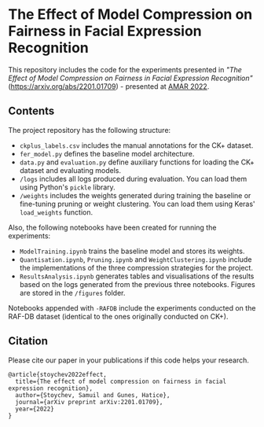 # The Effect of Model Compression on Fairness in Facial Expression Recognition

This repository includes the code for the experiments presented in *"The Effect of Model Compression on Fairness in Facial Expression Recognition"* (https://arxiv.org/abs/2201.01709) - presented at [AMAR 2022](https://cse.usf.edu/~tjneal/AMAR2022/index.html). 

## Contents 

The project repository has the following structure: 
* `ckplus_labels.csv` includes the manual annotations for the CK+ dataset. 
* `fer_model.py` defines the baseline model architecture. 
* `data.py` and `evaluation.py` define auxiliary functions for loading the CK+ dataset and evaluating models. 
* `/logs` includes all logs produced during evaluation. You can load them using Python's `pickle` library.
* `/weights` includes the weights generated during training the baseline or fine-tuning pruning or weight clustering. You can load them using Keras' `load_weights` function. 

Also, the following notebooks have been created for running the experiments: 
* `ModelTraining.ipynb` trains the baseline model and stores its weights. 
* `Quantisation.ipynb`, `Pruning.ipynb` and `WeightClustering.ipynb` include the implementations of the three compression strategies for the project. 
* `ResultsAnalysis.ipynb` generates tables and visualisations of the results based on the logs generated from the previous three notebooks. Figures are stored in the `/figures` folder. 

Notebooks appended with `-RAFDB` include the experiments conducted on the RAF-DB dataset (identical to the ones originally conducted on CK+). 

## Citation
Please cite our paper in your publications if this code helps your research.
```
@article{stoychev2022effect,
  title={The effect of model compression on fairness in facial expression recognition},
  author={Stoychev, Samuil and Gunes, Hatice},
  journal={arXiv preprint arXiv:2201.01709},
  year={2022}
}
```
